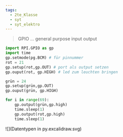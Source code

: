 ```yaml
---
tags:
  - 2te_Klasse
  - syt
  - syt_elektro
---
```

> GPIO ... general purpose input output

```python
import RPI.GPIO as gp
import time
gp.setmode(pg.BCM) # für pinnummer
rot = 21
gp.setup(rot,gp.OUT) # port als output setzen
gp.ouput(rot, gp.HIGH) # led zum leuchten bringen

grün = 24
gp.setup(grün,gp.OUT) 
gp.ouput(grün, gp.HIGH)

for i in range(69):
	gp.output(grün,gp.high)
	time.sleep(1)
	gp.output(rot,gp.high)
	time.sleep(1)
```

![](Datentypen in py.excalidraw.svg)